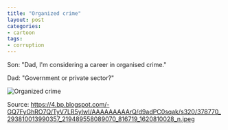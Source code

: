 ```yaml
---
title: "Organized crime"
layout: post
categories:
- cartoon
tags:
- corruption
---
```


Son: "Dad, I'm considering a career in organised crime."

Dad: "Government or private sector?"

![Organized crime](https://4.bp.blogspot.com/-GQ7FyGhRO7Q/TyV7LR5yIwI/AAAAAAAAArQ/d9adPC0sqak/s320/378770_293810013990357_219489558089070_816719_1620810028_n.jpeg)

Source: <https://4.bp.blogspot.com/-GQ7FyGhRO7Q/TyV7LR5yIwI/AAAAAAAAArQ/d9adPC0sqak/s320/378770_293810013990357_219489558089070_816719_1620810028_n.jpeg>
